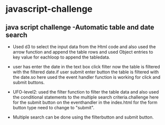 # javascript-challenge

##  java script challenge -Automatic table and date search
* Used d3 to select the input data from the Html code and also used the arrow function and append the table rows and used Object entries to key value for eachloop to append the tabledata. 

* user has  enter the date in the text box click filter now the table is filtered with the filtered date.if user submit enter button the table is filtered with the date.so here used the event handler function is working for click and submit buttons.
* UFO-level2: used the filter function to filter the table data and also used the conditional statements to the multiple search criteria.challenge here for the submit button on the eventhandler in the index.html for the form button type need to change to "submit".
* Multiple search can be done using the filterbutton and submit button.